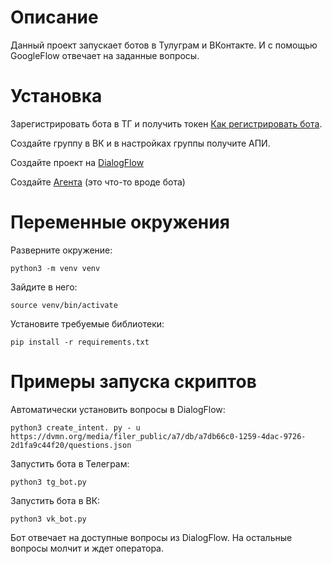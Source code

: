 Описание
=
Данный проект запускает ботов в Тулуграм и ВКонтакте. И с помощью GoogleFlow отвечает на заданные вопросы.

Установка
=
Зарегистрировать бота в ТГ и получить токен  [Как регистрировать бота](bit.ly/47ELQuZ).

Создайте группу в ВК и в настройках группы получите АПИ.

Создайте проект на [DialogFlow](https://console.cloud.google.com/home/dashboard?project=graphical-bus-431909-u0)

Создайте [Агента](https://dialogflow.cloud.google.com/) (это что-то вроде бота)

Переменные окружения
=
Разверните окружение:

```python3 -m venv venv```

Зайдите в него:

```source venv/bin/activate```

Установите требуемые библиотеки:

```pip install -r requirements.txt```


Примеры запуска скриптов
=

Автоматически установить вопросы в DialogFlow:
```
python3 create_intent. py - u https://dvmn.org/media/filer_public/a7/db/a7db66c0-1259-4dac-9726-2d1fa9c44f20/questions.json
```

Запустить бота в Телеграм:

```
python3 tg_bot.py
```

Запустить бота в ВК:
```
python3 vk_bot.py
```

Бот отвечает на доступные вопросы из DialogFlow. На остальные вопросы молчит и ждет оператора.


